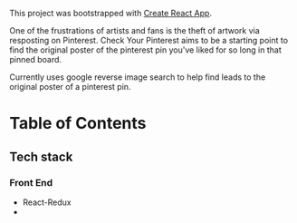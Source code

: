 This project was bootstrapped with [Create React App](https://github.com/facebookincubator/create-react-app).

One of the frustrations of artists and fans is the theft of artwork via resposting on Pinterest. Check Your Pinterest aims to be a starting point to find the original poster of the pinterest pin you've liked for so long in that pinned board.

Currently uses google reverse image search to help find leads to the original poster of a pinterest pin. 

# Table of Contents

## Tech stack
### Front End
* React-Redux
* 


